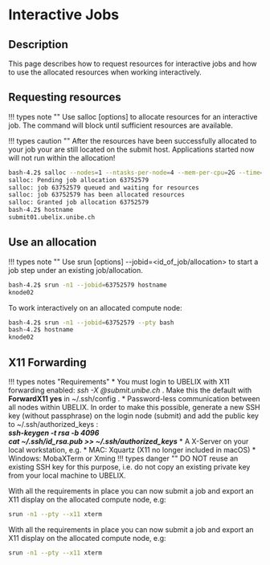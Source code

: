 # Interactive Jobs

## Description

This page describes how to request resources for interactive jobs and how to use the allocated resources when working interactively.

## Requesting resources

!!! types note ""
    Use salloc [options] to allocate resources for an interactive job. The command will block until sufficient resources are available.

!!! types caution ""
    After the resources have been successfully allocated to your job your are still located on the submit host. Applications started now will not run within the allocation!

```Bash
bash-4.2$ salloc --nodes=1 --ntasks-per-node=4 --mem-per-cpu=2G --time=01:00:00
salloc: Pending job allocation 63752579
salloc: job 63752579 queued and waiting for resources
salloc: job 63752579 has been allocated resources
salloc: Granted job allocation 63752579
bash-4.2$ hostname
submit01.ubelix.unibe.ch
```
## Use an allocation

!!! types note ""
    Use srun [options] --jobid=<id_of_job/allocation> <command> to start a job step under an existing job/allocation.

```Bash
bash-4.2$ srun -n1 --jobid=63752579 hostname
knode02
```

To work interactively on an allocated compute node:

```Bash
bash-4.2$ srun -n1 --jobid=63752579 --pty bash
bash-4.2$ hostname
knode02
```

## X11 Forwarding

!!! types notes "Requirements"
    * You must login to UBELIX with X11 forwarding enabled: _ssh -X <username>@submit.unibe.ch_ . Make this the default with **ForwardX11 yes** in ~/.ssh/config .
    * Password-less communication between all nodes within UBELIX. In order to make this possible, generate a new SSH key (without passphrase) on the login node (submit) and add the public key to ~/.ssh/authorized_keys :  
    **_ssh-keygen -t rsa -b 4096_**  
    **_cat ~/.ssh/id_rsa.pub >> ~/.ssh/authorized_keys_**
    * A X-Server on your local workstation, e.g.
        * MAC:  Xquartz (X11 no longer included in macOS)
        * Windows: MobaXTerm or Xming
!!! types danger ""
    DO NOT reuse an existing SSH key for this purpose, i.e. do not copy an existing private key from your local machine to UBELIX.

With all the requirements in place you can now submit a job and export an X11 display on the allocated compute node, e.g:

```Bash
srun -n1 --pty --x11 xterm
```

With all the requirements in place you can now submit a job and export an X11 display on the allocated compute node, e.g:

```Bash
srun -n1 --pty --x11 xterm
```

